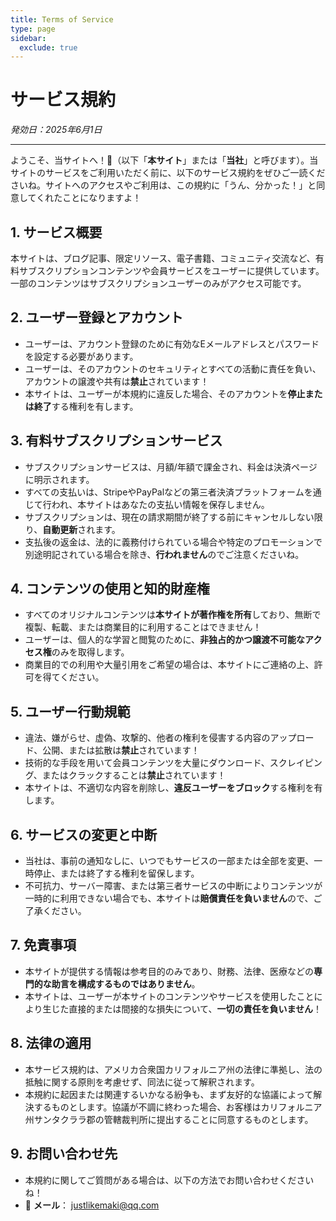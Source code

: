```yaml
---
title: Terms of Service
type: page
sidebar:
  exclude: true
---
```

# サービス規約

*発効日：2025年6月1日*

---

ようこそ、当サイトへ！🎉（以下「**本サイト**」または「**当社**」と呼びます）。当サイトのサービスをご利用いただく前に、以下のサービス規約をぜひご一読くださいね。サイトへのアクセスやご利用は、この規約に「うん、分かった！」と同意してくれたことになりますよ！

## 1. サービス概要
本サイトは、ブログ記事、限定リソース、電子書籍、コミュニティ交流など、有料サブスクリプションコンテンツや会員サービスをユーザーに提供しています。一部のコンテンツはサブスクリプションユーザーのみがアクセス可能です。

## 2. ユーザー登録とアカウント
- ユーザーは、アカウント登録のために有効なEメールアドレスとパスワードを設定する必要があります。
- ユーザーは、そのアカウントのセキュリティとすべての活動に責任を負い、アカウントの譲渡や共有は**禁止**されています！
- 本サイトは、ユーザーが本規約に違反した場合、そのアカウントを**停止または終了**する権利を有します。

## 3. 有料サブスクリプションサービス
- サブスクリプションサービスは、月額/年額で課金され、料金は決済ページに明示されます。
- すべての支払いは、StripeやPayPalなどの第三者決済プラットフォームを通じて行われ、本サイトはあなたの支払い情報を保存しません。
- サブスクリプションは、現在の請求期間が終了する前にキャンセルしない限り、**自動更新**されます。
- 支払後の返金は、法的に義務付けられている場合や特定のプロモーションで別途明記されている場合を除き、**行われません**のでご注意くださいね。

## 4. コンテンツの使用と知的財産権
- すべてのオリジナルコンテンツは**本サイトが著作権を所有**しており、無断で複製、転載、または商業目的に利用することはできません！
- ユーザーは、個人的な学習と閲覧のために、**非独占的かつ譲渡不可能なアクセス権**のみを取得します。
- 商業目的での利用や大量引用をご希望の場合は、本サイトにご連絡の上、許可を得てください。

## 5. ユーザー行動規範
- 違法、嫌がらせ、虚偽、攻撃的、他者の権利を侵害する内容のアップロード、公開、または拡散は**禁止**されています！
- 技術的な手段を用いて会員コンテンツを大量にダウンロード、スクレイピング、またはクラックすることは**禁止**されています！
- 本サイトは、不適切な内容を削除し、**違反ユーザーをブロック**する権利を有します。

## 6. サービスの変更と中断
- 当社は、事前の通知なしに、いつでもサービスの一部または全部を変更、一時停止、または終了する権利を留保します。
- 不可抗力、サーバー障害、または第三者サービスの中断によりコンテンツが一時的に利用できない場合でも、本サイトは**賠償責任を負いません**ので、ご了承ください。

## 7. 免責事項
- 本サイトが提供する情報は参考目的のみであり、財務、法律、医療などの**専門的な助言を構成するものではありません**。
- 本サイトは、ユーザーが本サイトのコンテンツやサービスを使用したことにより生じた直接的または間接的な損失について、**一切の責任を負いません**！

## 8. 法律の適用
- 本サービス規約は、アメリカ合衆国カリフォルニア州の法律に準拠し、法の抵触に関する原則を考慮せず、同法に従って解釈されます。
- 本規約に起因または関連するいかなる紛争も、まず友好的な協議によって解決するものとします。協議が不調に終わった場合、お客様はカリフォルニア州サンタクララ郡の管轄裁判所に提出することに同意するものとします。

## 9. お問い合わせ先
- 本規約に関してご質問がある場合は、以下の方法でお問い合わせくださいね！
- 📧 **メール**： [justlikemaki@qq.com](mailto:justlikemaki@qq.com)